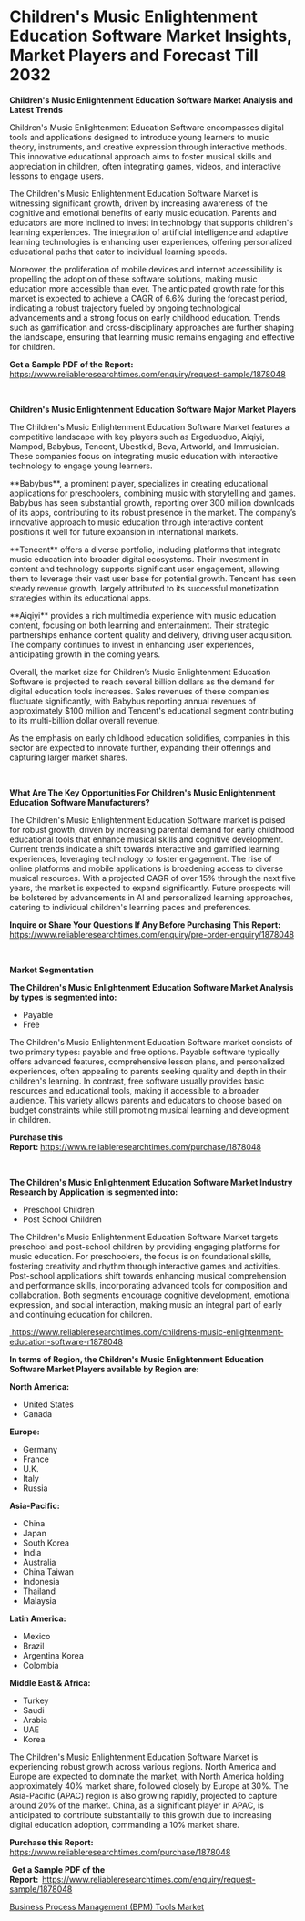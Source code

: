 <p><h1>Children's Music Enlightenment Education Software Market Insights, Market Players and Forecast Till 2032</h1></p><p><strong>Children's Music Enlightenment Education Software Market Analysis and Latest Trends</strong></p>
<p><p>Children's Music Enlightenment Education Software encompasses digital tools and applications designed to introduce young learners to music theory, instruments, and creative expression through interactive methods. This innovative educational approach aims to foster musical skills and appreciation in children, often integrating games, videos, and interactive lessons to engage users.</p><p>The Children's Music Enlightenment Education Software Market is witnessing significant growth, driven by increasing awareness of the cognitive and emotional benefits of early music education. Parents and educators are more inclined to invest in technology that supports children's learning experiences. The integration of artificial intelligence and adaptive learning technologies is enhancing user experiences, offering personalized educational paths that cater to individual learning speeds.</p><p>Moreover, the proliferation of mobile devices and internet accessibility is propelling the adoption of these software solutions, making music education more accessible than ever. The anticipated growth rate for this market is expected to achieve a CAGR of 6.6% during the forecast period, indicating a robust trajectory fueled by ongoing technological advancements and a strong focus on early childhood education. Trends such as gamification and cross-disciplinary approaches are further shaping the landscape, ensuring that learning music remains engaging and effective for children.</p></p>
<p><strong>Get a Sample PDF of the Report:&nbsp;</strong> <a href="https://www.reliableresearchtimes.com/enquiry/request-sample/1878048?utm_campaign=2931&utm_medium=2&utm_source=Github&utm_content=ia&utm_term=11032025&utm_id=childrens-music-enlightenment-education-software">https://www.reliableresearchtimes.com/enquiry/request-sample/1878048</a></p>
<p>&nbsp;</p>
<p><strong>Children's Music Enlightenment Education Software Major Market Players</strong></p>
<p><p>The Children's Music Enlightenment Education Software Market features a competitive landscape with key players such as Ergeduoduo, Aiqiyi, Mampod, Babybus, Tencent, Ubestkid, Beva, Artworld, and Immusician. These companies focus on integrating music education with interactive technology to engage young learners.</p><p>**Babybus**, a prominent player, specializes in creating educational applications for preschoolers, combining music with storytelling and games. Babybus has seen substantial growth, reporting over 300 million downloads of its apps, contributing to its robust presence in the market. The company’s innovative approach to music education through interactive content positions it well for future expansion in international markets.</p><p>**Tencent** offers a diverse portfolio, including platforms that integrate music education into broader digital ecosystems. Their investment in content and technology supports significant user engagement, allowing them to leverage their vast user base for potential growth. Tencent has seen steady revenue growth, largely attributed to its successful monetization strategies within its educational apps.</p><p>**Aiqiyi** provides a rich multimedia experience with music education content, focusing on both learning and entertainment. Their strategic partnerships enhance content quality and delivery, driving user acquisition. The company continues to invest in enhancing user experiences, anticipating growth in the coming years.</p><p>Overall, the market size for Children’s Music Enlightenment Education Software is projected to reach several billion dollars as the demand for digital education tools increases. Sales revenues of these companies fluctuate significantly, with Babybus reporting annual revenues of approximately $100 million and Tencent's educational segment contributing to its multi-billion dollar overall revenue.</p><p>As the emphasis on early childhood education solidifies, companies in this sector are expected to innovate further, expanding their offerings and capturing larger market shares.</p></p>
<p>&nbsp;</p>
<p><strong>What Are The Key Opportunities For Children's Music Enlightenment Education Software Manufacturers?</strong></p>
<p><p>The Children's Music Enlightenment Education Software market is poised for robust growth, driven by increasing parental demand for early childhood educational tools that enhance musical skills and cognitive development. Current trends indicate a shift towards interactive and gamified learning experiences, leveraging technology to foster engagement. The rise of online platforms and mobile applications is broadening access to diverse musical resources. With a projected CAGR of over 15% through the next five years, the market is expected to expand significantly. Future prospects will be bolstered by advancements in AI and personalized learning approaches, catering to individual children's learning paces and preferences.</p></p>
<p><strong>Inquire or Share Your Questions If Any Before Purchasing This Report:</strong> <a href="https://www.reliableresearchtimes.com/enquiry/pre-order-enquiry/1878048?utm_campaign=2931&utm_medium=2&utm_source=Github&utm_content=ia&utm_term=11032025&utm_id=childrens-music-enlightenment-education-software">https://www.reliableresearchtimes.com/enquiry/pre-order-enquiry/1878048</a></p>
<p>&nbsp;</p>
<p><strong>Market Segmentation</strong></p>
<p><strong>The Children's Music Enlightenment Education Software Market Analysis by types is segmented into:</strong></p>
<p><ul><li>Payable</li><li>Free</li></ul></p>
<p><p>The Children's Music Enlightenment Education Software market consists of two primary types: payable and free options. Payable software typically offers advanced features, comprehensive lesson plans, and personalized experiences, often appealing to parents seeking quality and depth in their children's learning. In contrast, free software usually provides basic resources and educational tools, making it accessible to a broader audience. This variety allows parents and educators to choose based on budget constraints while still promoting musical learning and development in children.</p></p>
<p><strong>Purchase this Report:&nbsp;</strong><a href="https://www.reliableresearchtimes.com/purchase/1878048?utm_campaign=2931&utm_medium=2&utm_source=Github&utm_content=ia&utm_term=11032025&utm_id=childrens-music-enlightenment-education-software">https://www.reliableresearchtimes.com/purchase/1878048</a></p>
<p>&nbsp;</p>
<p><strong>The Children's Music Enlightenment Education Software Market Industry Research by Application is segmented into:</strong></p>
<p><ul><li>Preschool Children</li><li>Post School Children</li></ul></p>
<p><p>The Children's Music Enlightenment Education Software Market targets preschool and post-school children by providing engaging platforms for music education. For preschoolers, the focus is on foundational skills, fostering creativity and rhythm through interactive games and activities. Post-school applications shift towards enhancing musical comprehension and performance skills, incorporating advanced tools for composition and collaboration. Both segments encourage cognitive development, emotional expression, and social interaction, making music an integral part of early and continuing education for children.</p></p>
<p><a href="https://www.reliableresearchtimes.com/childrens-music-enlightenment-education-software-r1878048?utm_campaign=2931&utm_medium=2&utm_source=Github&utm_content=ia&utm_term=11032025&utm_id=childrens-music-enlightenment-education-software">&nbsp;https://www.reliableresearchtimes.com/childrens-music-enlightenment-education-software-r1878048</a></p>
<p><strong>In terms of Region, the Children's Music Enlightenment Education Software Market Players available by Region are:</strong></p>
<p>
    <p> <strong> North America: </strong>
        <ul>
            <li>United States</li>
            <li>Canada</li>
        </ul>
        </p> 
    <p> <strong> Europe: </strong>
        <ul>
            <li>Germany</li>
            <li>France</li>
            <li>U.K.</li>
            <li>Italy</li>
            <li>Russia</li>
        </ul>
        </p> 
    <p> <strong> Asia-Pacific: </strong>
        <ul>
            <li>China</li>
            <li>Japan</li>
            <li>South Korea</li>
            <li>India</li>
            <li>Australia</li>
            <li>China Taiwan</li>
            <li>Indonesia</li>
            <li>Thailand</li>
            <li>Malaysia</li>
        </ul>
        </p> 
    <p> <strong> Latin America: </strong>
        <ul>
            <li>Mexico</li>
            <li>Brazil</li>
            <li>Argentina Korea</li>
            <li>Colombia</li>
        </ul>
        </p> 
    <p> <strong> Middle East & Africa: </strong>
        <ul>
            <li>Turkey</li>
            <li>Saudi</li>
            <li>Arabia</li>
            <li>UAE</li>
            <li>Korea</li>
        </ul>
    </p>
    </p>
<p><p>The Children's Music Enlightenment Education Software Market is experiencing robust growth across various regions. North America and Europe are expected to dominate the market, with North America holding approximately 40% market share, followed closely by Europe at 30%. The Asia-Pacific (APAC) region is also growing rapidly, projected to capture around 20% of the market. China, as a significant player in APAC, is anticipated to contribute substantially to this growth due to increasing digital education adoption, commanding a 10% market share.</p></p>
<p><strong>Purchase this Report: </strong><a href="https://www.reliableresearchtimes.com/purchase/1878048?utm_campaign=2931&utm_medium=2&utm_source=Github&utm_content=ia&utm_term=11032025&utm_id=childrens-music-enlightenment-education-software">https://www.reliableresearchtimes.com/purchase/1878048</a></p>
<p>&nbsp;<strong>Get a Sample PDF of the Report:&nbsp;&nbsp;</strong><a href="https://www.reliableresearchtimes.com/enquiry/request-sample/1878048?utm_campaign=2931&utm_medium=2&utm_source=Github&utm_content=ia&utm_term=11032025&utm_id=childrens-music-enlightenment-education-software">https://www.reliableresearchtimes.com/enquiry/request-sample/1878048</a></p>
<p><strong></strong></p>
<p><p><a href="https://github.com/micbotam/Market-Research-Report-List-1/blob/main/business-process-management-bpm-tools-market.md?utm_campaign=2931&utm_medium=2&utm_source=Github&utm_content=ia&utm_term=11032025&utm_id=childrens-music-enlightenment-education-software">Business Process Management (BPM) Tools Market</a></p></p>